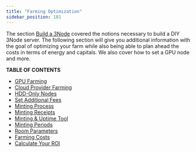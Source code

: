 ```yaml
---
title: "Farming Optimization"
sidebar_position: 181
---
```




The section [Build a 3Node](../3node_building) covered the notions necessary to build a DIY 3Node server. The following section will give you additional information with the goal of optimizing your farm while also being able to plan ahead the costs in terms of energy and capitals. We also cover how to set a GPU node and more.

**TABLE OF CONTENTS**

- [GPU Farming](gpu_farming)
- [Cloud Provider Farming](./cloud_provider_farming)
- [HDD-Only Nodes](./hdd_only_nodes)
- [Set Additional Fees](./set_additional_fees)
- [Minting Process](./minting_process)
- [Minting Receipts](minting_receipts)
- [Minting & Uptime Tool](./minting_tool)
- [Minting Periods](./minting_periods)
- [Room Parameters](./farm_room_parameters)
- [Farming Costs](./farming_costs)
- [Calculate Your ROI](./calculate_roi)